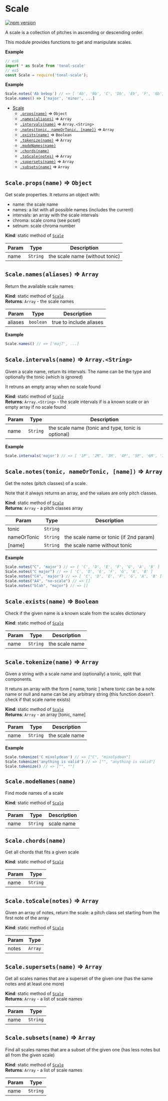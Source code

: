 <a name="module_Scale"></a>

# Scale
[![npm version](https://img.shields.io/npm/v/tonal-scale.svg?style=flat-square)](https://www.npmjs.com/package/tonal-scale)

A scale is a collection of pitches in ascending or descending order.

This module provides functions to get and manipulate scales.

**Example**  
```js
// es6
import * as Scale from 'tonal-scale'
// es5
const Scale = require('tonal-scale');
```
**Example**  
```js
Scale.notes('Ab bebop') // => [ 'Ab', 'Bb', 'C', 'Db', 'Eb', 'F', 'Gb', 'G' ]
Scale.names() => ['major', 'minor', ...]
```

* [Scale](#module_Scale)
    * [`.props(name)`](#module_Scale.props) ⇒ <code>Object</code>
    * [`.names(aliases)`](#module_Scale.names) ⇒ <code>Array</code>
    * [`.intervals(name)`](#module_Scale.intervals) ⇒ <code>Array.&lt;String&gt;</code>
    * [`.notes(tonic, nameOrTonic, [name])`](#module_Scale.notes) ⇒ <code>Array</code>
    * [`.exists(name)`](#module_Scale.exists) ⇒ <code>Boolean</code>
    * [`.tokenize(name)`](#module_Scale.tokenize) ⇒ <code>Array</code>
    * [`.modeNames(name)`](#module_Scale.modeNames)
    * [`.chords(name)`](#module_Scale.chords)
    * [`.toScale(notes)`](#module_Scale.toScale) ⇒ <code>Array</code>
    * [`.supersets(name)`](#module_Scale.supersets) ⇒ <code>Array</code>
    * [`.subsets(name)`](#module_Scale.subsets) ⇒ <code>Array</code>

<a name="module_Scale.props"></a>

## `Scale.props(name)` ⇒ <code>Object</code>
Get scale properties. It returns an object with:
- name: the scale name
- names: a list with all possible names (includes the current)
- intervals: an array with the scale intervals
- chroma:  scale croma (see pcset)
- setnum: scale chroma number

**Kind**: static method of [<code>Scale</code>](#module_Scale)  

| Param | Type | Description |
| --- | --- | --- |
| name | <code>String</code> | the scale name (without tonic) |

<a name="module_Scale.names"></a>

## `Scale.names(aliases)` ⇒ <code>Array</code>
Return the available scale names

**Kind**: static method of [<code>Scale</code>](#module_Scale)  
**Returns**: <code>Array</code> - the scale names  

| Param | Type | Description |
| --- | --- | --- |
| aliases | <code>boolean</code> | true to include aliases |

**Example**  
```js
Scale.names() // => ['maj7', ...]
```
<a name="module_Scale.intervals"></a>

## `Scale.intervals(name)` ⇒ <code>Array.&lt;String&gt;</code>
Given a scale name, return its intervals. The name can be the type and
optionally the tonic (which is ignored)

It retruns an empty array when no scale found

**Kind**: static method of [<code>Scale</code>](#module_Scale)  
**Returns**: <code>Array.&lt;String&gt;</code> - the scale intervals if is a known scale or an empty
array if no scale found  

| Param | Type | Description |
| --- | --- | --- |
| name | <code>String</code> | the scale name (tonic and type, tonic is optional) |

**Example**  
```js
Scale.intervals('major') // => [ '1P', '2M', '3M', '4P', '5P', '6M', '7M' ]
```
<a name="module_Scale.notes"></a>

## `Scale.notes(tonic, nameOrTonic, [name])` ⇒ <code>Array</code>
Get the notes (pitch classes) of a scale. 

Note that it always returns an array, and the values are only pitch classes.

**Kind**: static method of [<code>Scale</code>](#module_Scale)  
**Returns**: <code>Array</code> - a pitch classes array  

| Param | Type | Description |
| --- | --- | --- |
| tonic | <code>String</code> |  |
| nameOrTonic | <code>String</code> | the scale name or tonic (if 2nd param) |
| [name] | <code>String</code> | the scale name without tonic |

**Example**  
```js
Scale.notes("C", 'major') // => [ 'C', 'D', 'E', 'F', 'G', 'A', 'B' ]
Scale.notes("C major") // => [ 'C', 'D', 'E', 'F', 'G', 'A', 'B' ]
Scale.notes("C4", 'major') // => [ 'C', 'D', 'E', 'F', 'G', 'A', 'B' ]
Scale.notes("A4", "no-scale") // => []
Scale.notes("blah", "major") // => []
```
<a name="module_Scale.exists"></a>

## `Scale.exists(name)` ⇒ <code>Boolean</code>
Check if the given name is a known scale from the scales dictionary

**Kind**: static method of [<code>Scale</code>](#module_Scale)  

| Param | Type | Description |
| --- | --- | --- |
| name | <code>String</code> | the scale name |

<a name="module_Scale.tokenize"></a>

## `Scale.tokenize(name)` ⇒ <code>Array</code>
Given a string with a scale name and (optionally) a tonic, split 
that components.

It retuns an array with the form [ name, tonic ] where tonic can be a 
note name or null and name can be any arbitrary string 
(this function doesn't check if that scale name exists)

**Kind**: static method of [<code>Scale</code>](#module_Scale)  
**Returns**: <code>Array</code> - an array [tonic, name]  

| Param | Type | Description |
| --- | --- | --- |
| name | <code>String</code> | the scale name |

**Example**  
```js
Scale.tokenize('C mixolydean') // => ["C", "mixolydean"]
Scale.tokenize('anything is valid') // => ["", "anything is valid"]
Scale.tokenize() // => ["", ""]
```
<a name="module_Scale.modeNames"></a>

## `Scale.modeNames(name)`
Find mode names of a scale

**Kind**: static method of [<code>Scale</code>](#module_Scale)  

| Param | Type | Description |
| --- | --- | --- |
| name | <code>String</code> | scale name |

<a name="module_Scale.chords"></a>

## `Scale.chords(name)`
Get all chords that fits a given scale

**Kind**: static method of [<code>Scale</code>](#module_Scale)  

| Param | Type |
| --- | --- |
| name | <code>String</code> | 

<a name="module_Scale.toScale"></a>

## `Scale.toScale(notes)` ⇒ <code>Array</code>
Given an array of notes, return the scale: a pitch class set starting from 
the first note of the array

**Kind**: static method of [<code>Scale</code>](#module_Scale)  

| Param | Type |
| --- | --- |
| notes | <code>Array</code> | 

<a name="module_Scale.supersets"></a>

## `Scale.supersets(name)` ⇒ <code>Array</code>
Get all scales names that are a superset of the given one
(has the same notes and at least one more)

**Kind**: static method of [<code>Scale</code>](#module_Scale)  
**Returns**: <code>Array</code> - a list of scale names  

| Param | Type |
| --- | --- |
| name | <code>String</code> | 

<a name="module_Scale.subsets"></a>

## `Scale.subsets(name)` ⇒ <code>Array</code>
Find all scales names that are a subset of the given one
(has less notes but all from the given scale)

**Kind**: static method of [<code>Scale</code>](#module_Scale)  
**Returns**: <code>Array</code> - a list of scale names  

| Param | Type |
| --- | --- |
| name | <code>String</code> | 

